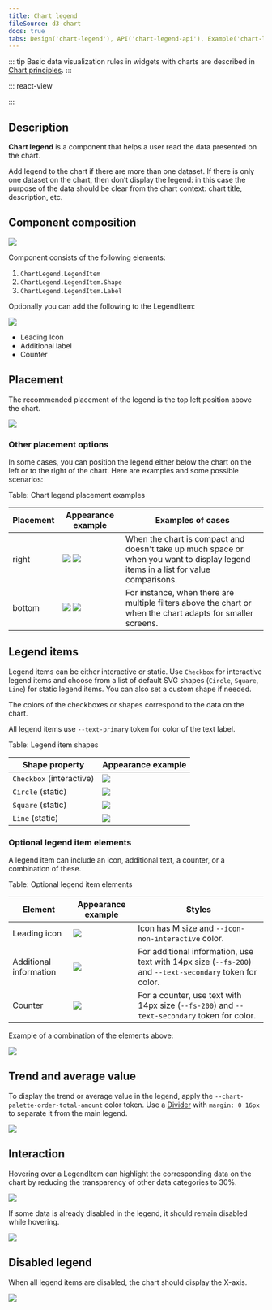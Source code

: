 ```yaml
---
title: Chart legend
fileSource: d3-chart
docs: true
tabs: Design('chart-legend'), API('chart-legend-api'), Example('chart-legend-code'), Changelog('d3-chart-changelog')
---
```


::: tip
Basic data visualization rules in widgets with charts are described in [Chart principles](/data-display/d3-chart/d3-chart).
:::

::: react-view

<script lang="tsx">
import React from 'react';
import PlaygroundGeneration from '@components/PlaygroundGeneration';
import { ChartLegend as ChartL, LegendItem, LegendFlexProps } from '@semcore/d3-chart';
import DesktopIcon from '@semcore/ui/icon/Desktop/m';
import { Intergalactic } from '@semcore/core';
import { IconProps } from '@semcore/icon';

const Preview = (preview) => {
    const { select, radio, text, bool } = preview('ChartLegend');

    const direction = radio({
        key: 'direction',
        defaultValue: 'row',
        label: 'Direction',
        options: ['row', 'column'],
    });
    
    const size = radio({
        key: 'size',
        defaultValue: 'm',
        label: 'Size',
        options: ['m', 'l'],
    });
    
    const shape = select({
        key: 'shape',
        defaultValue: 'Checkbox',
        label: 'Shape',
        options: ['Checkbox', 'Line', 'Circle', 'Square'],
    });
    
    const withIcon = bool({
        key: 'withIcon',
        defaultValue: false,
        label: 'With icon',
    });
    
    const additionLabel = text({
        key: 'additionLabel',
        defaultValue: '',
        label: 'Addition Label',
    });
    
    const count = text({
        key: 'count',
        defaultValue: '',
        label: 'Count',
    });
    
    const withTrend = bool({
        key: 'withTrend',
        defaultValue: false,
        label: 'With trend',
    });
    
    return (
        <ChartLegend
            withTrend={withTrend || undefined}
            direction={direction}
            shape={shape}
            size={size}
            additionLabel={additionLabel}
            count={count}
            withIcon={withIcon}
        />
    );
};

const data = [...Array(5).keys()].map((d, i) => ({
    x: i,
    Line1: Math.random() * 10,
    Line2: Math.random() * 10,
    Line3: Math.random() * 10,
    Line4: Math.random() * 10,
    Line5: Math.random() * 10,
}));

type ChartLProps = Omit<LegendFlexProps, 'items'> & {
    additionLabel?: string;
    count?: number;
    withIcon?: boolean;
};

const ChartLegend = (props: ChartLProps) => {
    const { withTrend, direction, shape, size, additionLabel, count, withIcon } = props;
    
    const [lines, setLines] = React.useState<LegendItem[]>(
        Object.keys(data[0])
            .filter((name) => name !== 'x')
            .map((item, index) => {
                return {
                    id: item,
                    label: item,
                    checked: true,
                    color: `chart-palette-order-${index + 1}`,
                };
            }),
    );
    
    React.useEffect(() => {
        setLines(() => {
            const newLines = lines.map((item) => {
                if (additionLabel && count) {
                    item.additionalInfo = {
                        label: additionLabel,
                        count: count,
                    };
                } else if (additionLabel && !count) {
                    item.additionalInfo = {
                        label: additionLabel,
                    };
                } else if (!additionLabel && count) {
                    item.additionalInfo = {
                        count: count,
                    };
                } else {
                    item.additionalInfo = undefined;
                }
    
                if (withIcon) {
                  item.icon = (<DesktopIcon />) as unknown as Intergalactic.Component<'svg', IconProps>;
                } else {
                  item.icon = undefined;
                }
        
                return item;
            });
    
            return newLines;
        });
    }, [additionLabel, count, withIcon]);
    
    const onChangeDisplayLine = (key: string, isDisplay: boolean) => {
        setLines((prevDisplayedLines) => {
            return prevDisplayedLines.map((item) => {
                if (item.id === key) {
                    item.checked = isDisplay;
                }
            
                return item;
            });
        });
    };
    
    const [trendIsVisible, setTrendIsVisible] = React.useState(false);
    
    return (
        <div>
            <ChartL
                withTrend={withTrend}
                trendLabel={withTrend ? 'Trend' : undefined}
                direction={direction}
                shape={shape}
                items={lines}
                onChangeVisibleItem={onChangeDisplayLine}
                size={size}
                trendIsVisible={trendIsVisible}
                onTrendIsVisibleChange={setTrendIsVisible}
            />
        </div>
    );
};

const App = PlaygroundGeneration(Preview);

</script>

:::

## Description

**Chart legend** is a component that helps a user read the data presented on the chart.

Add legend to the chart if there are more than one dataset. If there is only one dataset on the chart, then don’t display the legend: in this case the purpose of the data should be clear from the chart context: chart title, description, etc.

## Component composition

![](static/legend-composition.png)

Component consists of the following elements:

1. `ChartLegend.LegendItem`
2. `ChartLegend.LegendItem.Shape`
3. `ChartLegend.LegendItem.Label`

Optionally you can add the following to the LegendItem:

![](static/legend-optional-elements.png)

- Leading Icon
- Additional label
- Counter

## Placement

The recommended placement of the legend is the top left position above the chart.

![](static/checkbox.png)

### Other placement options

In some cases, you can position the legend either below the chart on the left or to the right of the chart. Here are examples and some possible scenarios:

Table: Chart legend placement examples

| Placement | Appearance example  | Examples of cases |
| --------- | ------------------- | ----------------- |
| right     | ![](static/legend-right.png) ![](static/legend-right2.png) | When the chart is compact and doesn't take up much space or when you want to display legend items in a list for value comparisons. |
| bottom    | ![](static/legend-bottom.png) ![](static/legend-bottom2.png) | For instance, when there are multiple filters above the chart or when the chart adapts for smaller screens. |

## Legend items

Legend items can be either interactive or static. Use `Checkbox` for interactive legend items and choose from a list of default SVG shapes (`Circle`, `Square`, `Line`) for static legend items. You can also set a custom shape if needed.

The colors of the checkboxes or shapes correspond to the data on the chart.

All legend items use `--text-primary` token for color of the text label.

Table: Legend item shapes

| Shape property           | Appearance example                   |
| ------------------------ | ------------------------------------ |
| `Checkbox` (interactive) | ![](static/checkbox.png)             |
| `Circle` (static)        | ![](static/static-legend-circle.png) |
| `Square` (static)        | ![](static/static-legend-square.png) |
| `Line` (static)          | ![](static/static-legend-line.png)   |

### Optional legend item elements

A legend item can include an icon, additional text, a counter, or a combination of these.

Table: Optional legend item elements

| Element       | Appearance example    | Styles   |
| ------------- | --------------------- | -------- |
| Leading icon  | ![](static/items-icon.png)      | Icon has M size and `--icon-non-interactive` color.   |
| Additional information | ![](static/items-info.png) | For additional information, use text with 14px size (`--fs-200`) and `--text-secondary` token for color. |
| Counter      | ![](static/items-counter.png)   | For a counter, use text with 14px size (`--fs-200`) and `--text-secondary` token for color.  |

Example of a combination of the elements above:

![](static/items-combination.png)

## Trend and average value

To display the trend or average value in the legend, apply the `--chart-palette-order-total-amount` color token. Use a [Divider](/components/divider/divider) with `margin: 0 16px` to separate it from the main legend.

![](static/legend-trend.png)

## Interaction

Hovering over a LegendItem can highlight the corresponding data on the chart by reducing the transparency of other data categories to 30%.

![](static/legend-hover.png)

If some data is already disabled in the legend, it should remain disabled while hovering.

![](static/legend-hover2.png)

## Disabled legend

When all legend items are disabled, the chart should display the X-axis.

![](static/legend-turn-off.png)

